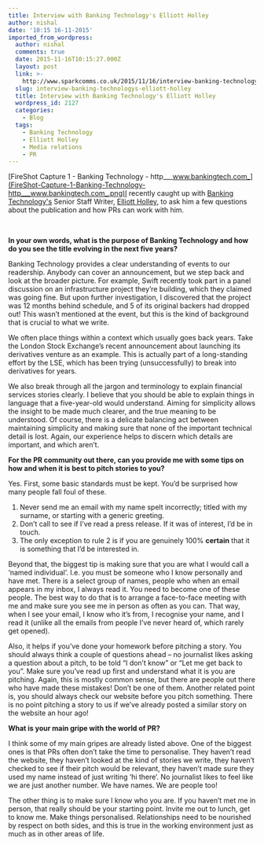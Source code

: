 ```yaml
---
title: Interview with Banking Technology's Elliott Holley
author: nishal
date: '10:15 16-11-2015'
imported_from_wordpress:
  author: nishal
  comments: true
  date: 2015-11-16T10:15:27.000Z
  layout: post
  link: >-
    http://www.sparkcomms.co.uk/2015/11/16/interview-banking-technologys-elliott-holley/
  slug: interview-banking-technologys-elliott-holley
  title: Interview with Banking Technology's Elliott Holley
  wordpress_id: 2127
  categories:
    - Blog
  tags:
    - Banking Technology
    - Elliott Holley
    - Media relations
    - PR
---
```


[FireShot Capture 1 - Banking Technology - http___www.bankingtech.com_](FireShot-Capture-1-Banking-Technology-http___www.bankingtech.com_.png)I recently caught up with [Banking Technology's](http://www.bankingtech.com/) Senior Staff Writer, [Elliott Holley](https://twitter.com/banktechelliott), to ask him a few questions about the publication and how PRs can work with him. 

 

**In your own words, what is the purpose of Banking Technology and how do you see the title evolving in the next five years?**

Banking Technology provides a clear understanding of events to our readership. Anybody can cover an announcement, but we step back and look at the broader picture. For example, Swift recently took part in a panel discussion on an infrastructure project they’re building, which they claimed was going fine. But upon further investigation, I discovered that the project was 12 months behind schedule, and 5 of its original backers had dropped out! This wasn’t mentioned at the event, but this is the kind of background that is crucial to what we write.

We often place things within a context which usually goes back years. Take the London Stock Exchange’s recent announcement about launching its derivatives venture as an example. This is actually part of a long-standing effort by the LSE, which has been trying (unsuccessfully) to break into derivatives for years.

We also break through all the jargon and terminology to explain financial services stories clearly. I believe that you should be able to explain things in language that a five-year-old would understand. Aiming for simplicity allows the insight to be made much clearer, and the true meaning to be understood. Of course, there is a delicate balancing act between maintaining simplicity and making sure that none of the important technical detail is lost. Again, our experience helps to discern which details are important, and which aren’t.

**For the PR community out there, can you provide me with some tips on how and when it is best to pitch stories to you?**

Yes. First, some basic standards must be kept. You’d be surprised how many people fall foul of these.

  1. Never send me an email with my name spelt incorrectly; titled with my surname, or starting with a generic greeting.
  2. Don’t call to see if I’ve read a press release. If it was of interest, I’d be in touch.
  3. The only exception to rule 2 is if you are genuinely 100% **certain** that it is something that I’d be interested in. 

Beyond that, the biggest tip is making sure that you are what I would call a ‘named individual’. I.e. you must be someone who I know personally and have met. There is a select group of names, people who when an email appears in my inbox, I always read it. You need to become one of these people. The best way to do that is to arrange a face-to-face meeting with me and make sure you see me in person as often as you can. That way, when I see your email, I know who it’s from, I recognise your name, and I read it (unlike all the emails from people I’ve never heard of, which rarely get opened).

Also, it helps if you’ve done your homework before pitching a story. You should always think a couple of questions ahead – no journalist likes asking a question about a pitch, to be told “I don’t know” or “Let me get back to you”. Make sure you’ve read up first and understand what it is you are pitching. Again, this is mostly common sense, but there are people out there who have made these mistakes! Don’t be one of them. Another related point is, you should always check our website before you pitch something. There is no point pitching a story to us if we’ve already posted a similar story on the website an hour ago!

**What is your main gripe with the world of PR?**

I think some of my main gripes are already listed above. One of the biggest ones is that PRs often don’t take the time to personalise. They haven’t read the website, they haven’t looked at the kind of stories we write, they haven’t checked to see if their pitch would be relevant, they haven’t made sure they used my name instead of just writing ‘hi there’. No journalist likes to feel like we are just another number. We have names. We are people too!

The other thing is to make sure I know who you are. If you haven’t met me in person, that really should be your starting point. Invite me out to lunch, get to know me. Make things personalised. Relationships need to be nourished by respect on both sides, and this is true in the working environment just as much as in other areas of life.
